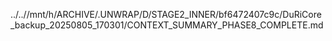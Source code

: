 ../..//mnt/h/ARCHIVE/.UNWRAP/D/STAGE2_INNER/bf6472407c9c/DuRiCore_backup_20250805_170301/CONTEXT_SUMMARY_PHASE8_COMPLETE.md